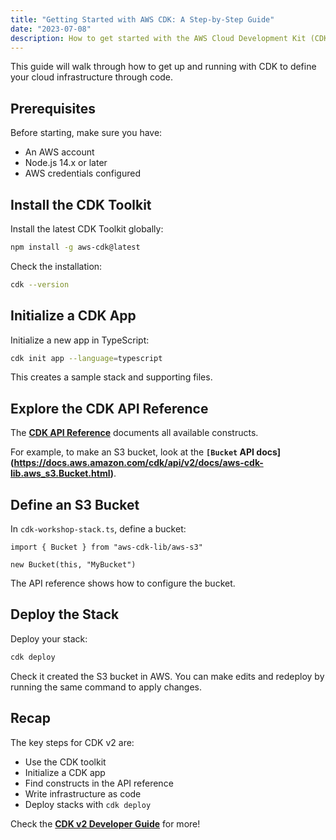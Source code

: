 ```yaml
---
title: "Getting Started with AWS CDK: A Step-by-Step Guide"
date: "2023-07-08"
description: How to get started with the AWS Cloud Development Kit (CDK) to define cloud infrastructure through code. Covers initializing a CDK app, finding constructs in the API reference, writing infrastructure code, and deploying stacks using the CDK toolkit.
---
```


This guide will walk through how to get up and running with CDK to define your cloud infrastructure through code.

## **Prerequisites**

Before starting, make sure you have:

- An AWS account
- Node.js 14.x or later
- AWS credentials configured

## **Install the CDK Toolkit**

Install the latest CDK Toolkit globally:

```bash
npm install -g aws-cdk@latest
```

Check the installation:

```bash
cdk --version
```

## **Initialize a CDK App**

Initialize a new app in TypeScript:

```bash
cdk init app --language=typescript
```

This creates a sample stack and supporting files.

## **Explore the CDK API Reference**

The **[CDK API Reference](https://docs.aws.amazon.com/cdk/api/v2/)** documents all available constructs.

For example, to make an S3 bucket, look at the **`[Bucket` API docs](https://docs.aws.amazon.com/cdk/api/v2/docs/aws-cdk-lib.aws_s3.Bucket.html)**.

## **Define an S3 Bucket**

In `cdk-workshop-stack.ts`, define a bucket:

```tsx
import { Bucket } from "aws-cdk-lib/aws-s3"

new Bucket(this, "MyBucket")
```

The API reference shows how to configure the bucket.

## **Deploy the Stack**

Deploy your stack:

```bash
cdk deploy
```

Check it created the S3 bucket in AWS. You can make edits and redeploy by running the same command to apply changes.

## **Recap**

The key steps for CDK v2 are:

- Use the CDK toolkit
- Initialize a CDK app
- Find constructs in the API reference
- Write infrastructure as code
- Deploy stacks with `cdk deploy`

Check the **[CDK v2 Developer Guide](https://docs.aws.amazon.com/cdk/v2/guide/home.html)** for more!
